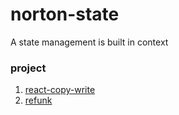 # norton-state
A state management is built in context

### project
1. [react-copy-write](https://github.com/aweary/react-copy-write)
2. [refunk](https://github.com/jxnblk/refunk)
